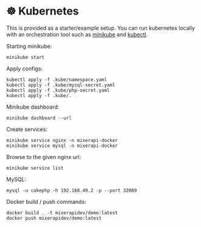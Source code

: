 # &#x2638; Kubernetes

This is provided as a starter/example setup. You can run kubernetes locally with an orchestration tool such as
[minikube](https://minikube.sigs.k8s.io/docs/) and [kubectl](https://kubernetes.io/docs/tasks/tools/).

Starting minikube:

```console
minikube start
```

Apply configs:

```console
kubectl apply -f .kube/namespace.yaml
kubectl apply -f .kube/mysql-secret.yaml
kubectl apply -f .kube/php-secret.yaml
kubectl apply -f .kube/.
```

Minikube dashboard:

```console
minikube dashboard --url
```

Create services:

```console
minikube service nginx -n mixerapi-docker
minikube service mysql -n mixerapi-docker
```

Browse to the given nginx url:

```console
minikube service list
```

MySQL:

```console
mysql -u cakephp -h 192.168.49.2 -p --port 32089
```

Docker build / push commands:

```console
docker build . -t mixerapidev/demo:latest
docker push mixerapidev/demo:latest
```

